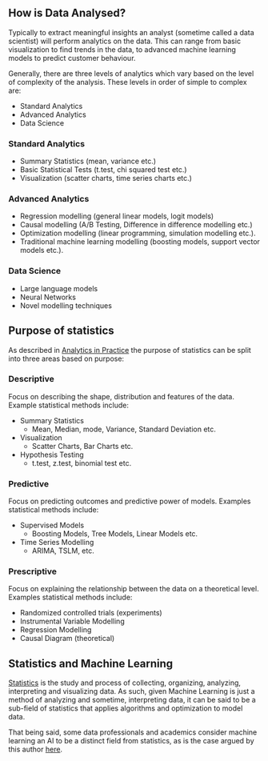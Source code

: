 ## How is Data Analysed? 

Typically to extract meaningful insights an analyst (sometime called a data scientist) will perform analytics on the data. This can range from basic visualization to find trends in the data, to advanced machine learning models to predict customer behaviour. 

Generally, there are three levels of analytics which vary based on the level of complexity of the analysis. These levels in order of simple to complex are: 

- Standard Analytics
- Advanced Analytics 
- Data Science 

### Standard Analytics 

- Summary Statistics (mean, variance etc.)
- Basic Statistical Tests (t.test, chi squared test etc.)
- Visualization (scatter charts, time series charts etc.)

### Advanced Analytics 

- Regression modelling (general linear models, logit models)
- Causal modelling (A/B Testing, Difference in difference modelling etc.) 
- Optimization modelling (linear programming, simulation modelling etc.). 
- Traditional machine learning modelling (boosting models, support vector models etc.). 

### Data Science 

- Large language models
- Neural Networks 
- Novel modelling techniques

## Purpose of statistics 

As described in [Analytics in Practice](Analytics%20in%20Practice.md) the purpose of statistics can be split into three areas based on purpose: 

### Descriptive

Focus on describing the shape, distribution and features of the data. Example statistical methods include: 

- Summary Statistics
	- Mean, Median, mode, Variance, Standard Deviation etc. 
- Visualization
	- Scatter Charts, Bar Charts etc. 
- Hypothesis Testing 
	- t.test, z.test, binomial test etc. 

### Predictive

Focus on predicting outcomes and predictive power of models. Examples statistical methods include:

- Supervised Models 
	- Boosting Models, Tree Models, Linear Models etc. 
- Time Series Modelling 
	- ARIMA, TSLM, etc.  

### Prescriptive

Focus on explaining the relationship between the data on a theoretical level. Examples statistical methods include: 

- Randomized controlled trials (experiments)
- Instrumental Variable Modelling 
- Regression Modelling 
- Causal Diagram (theoretical)


## Statistics and Machine Learning 

[Statistics](https://en.wikipedia.org/wiki/Statistics) is the study and process of collecting, organizing, analyzing, interpreting and visualizing data. As such, given Machine Learning is just a method of analyzing and sometime, interpreting data, it can be said to be a sub-field of statistics that applies algorithms and optimization to model data. 

That being said, some data professionals and academics consider machine learning an AI to be a distinct field from statistics, as is the case argued by this author [here](https://www.nature.com/articles/nmeth.4642). 